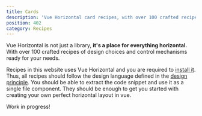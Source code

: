 ```yaml
---
title: Cards
description: 'Vue Horizontal card recipes, with over 100 crafted recipes of design choices and control mechanisms ready for your needs.'
position: 402
category: Recipes
---
```


<alert type="info">

Vue Horizontal is not just a library, **it's a place for everything horizontal.**
With over 100 crafted recipes of design choices and control mechanisms ready for your needs.

</alert>

Recipes in this website uses Vue Horizontal and you are required to [install it](/installation).
Thus, all recipes should follow the design language defined in the [design principle](/design/principles).
You should be able to extract the code snippet and use it as a single file component.
They should be enough to get you started with creating your own perfect horizontal layout in vue.

<alert type="warning">

Work in progress!

</alert>
